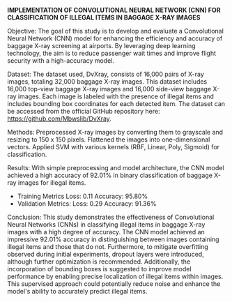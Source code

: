 **IMPLEMENTATION OF CONVOLUTIONAL NEURAL NETWORK (CNN) FOR CLASSIFICATION OF ILLEGAL ITEMS IN BAGGAGE X-RAY IMAGES**

Objective: 
The goal of this study is to develop and evaluate a Convolutional Neural
Network (CNN) model for enhancing the efficiency and accuracy of baggage X-ray
screening at airports. By leveraging deep learning technology, the aim is to reduce
passenger wait times and improve flight security with a high-accuracy model.

Dataset: 
The dataset used, DvXray, consists of 16,000 pairs of X-ray images, totaling
32,000 baggage X-ray images. This dataset includes 16,000 top-view baggage X-ray
images and 16,000 side-view baggage X-ray images. Each image is labeled with the
presence of illegal items and includes bounding box coordinates for each detected
item. The dataset can be accessed from the official GitHub repository here: https://github.com/Mbwslib/DvXray.

Methods: 
Preprocessed X-ray images by converting them to grayscale and resizing to
150 x 150 pixels. Flattened the images into one-dimensional vectors. Applied SVM with
various kernels (RBF, Linear, Poly, Sigmoid) for classification.

Results: 
With simple preprocessing and model architecture, the CNN model achieved a
high accuracy of 92.01% in binary classification of baggage X-ray images for illegal
items.
- Training Metrics
Loss: 0.11
Accuracy: 95.80%
- Validation Metrics:
Loss: 0.29
Accuracy: 91.36%

Conclusion: This study demonstrates the effectiveness of Convolutional Neural
Networks (CNNs) in classifying illegal items in baggage X-ray images with a high degree
of accuracy. The CNN model achieved an impressive 92.01% accuracy in distinguishing
between images containing illegal items and those that do not.
Furthermore, to mitigate overfitting observed during initial experiments, dropout
layers were introduced, although further optimization is recommended. Additionally,
the incorporation of bounding boxes is suggested to improve model performance by
enabling precise localization of illegal items within images. This supervised approach
could potentially reduce noise and enhance the model's ability to accurately predict
illegal items.

